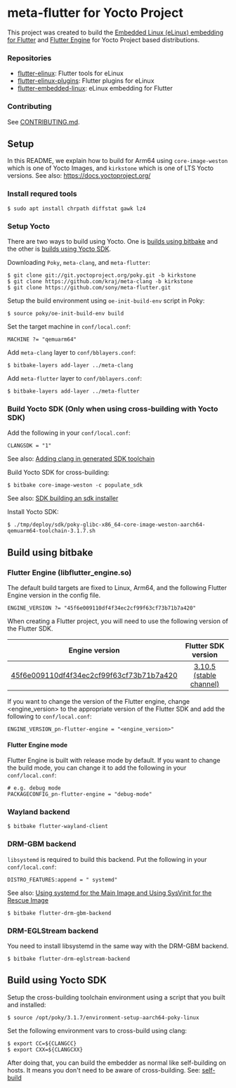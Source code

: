 # meta-flutter for Yocto Project

This project was created to build the [Embedded Linux (eLinux) embedding for Flutter](https://github.com/sony/flutter-embedded-linux) and [Flutter Engine](https://github.com/flutter/engine) for Yocto Project based distributions.

### Repositories

- [flutter-elinux](https://github.com/sony/flutter-elinux): Flutter tools for eLinux
- [flutter-elinux-plugins](https://github.com/sony/flutter-elinux-plugins): Flutter plugins for eLinux
- [flutter-embedded-linux](https://github.com/sony/flutter-embedded-linux): eLinux embedding for Flutter

### Contributing

See [CONTRIBUTING.md](CONTRIBUTING.md).

## Setup

In this README, we explain how to build for Arm64 using `core-image-weston` which is one of Yocto Images, and `kirkstone` which is one of LTS Yocto versions. See also: https://docs.yoctoproject.org/

### Install requred tools

```Shell:
$ sudo apt install chrpath diffstat gawk lz4
```

### Setup Yocto

There are two ways to build using Yocto. One is [builds using bitbake](#build-using-bitbake) and the other is [builds using Yocto SDK](#build-using-yocto-sdk).

Downloading `Poky`, `meta-clang`, and `meta-flutter`:

```Shell
$ git clone git://git.yoctoproject.org/poky.git -b kirkstone
$ git clone https://github.com/kraj/meta-clang -b kirkstone
$ git clone https://github.com/sony/meta-flutter.git
```

Setup the build environment using `oe-init-build-env` script in Poky:
```Shell
$ source poky/oe-init-build-env build
```

Set the target machine in `conf/local.conf`:
```
MACHINE ?= "qemuarm64"
```

Add `meta-clang` layer to `conf/bblayers.conf`:
```Shell
$ bitbake-layers add-layer ../meta-clang
```

Add `meta-flutter` layer to `conf/bblayers.conf`:
```Shell
$ bitbake-layers add-layer ../meta-flutter
```

### Build Yocto SDK (Only when using cross-building with Yocto SDK)

Add the following in your `conf/local.conf`:
```
CLANGSDK = "1"
```
See also: [Adding clang in generated SDK toolchain](https://github.com/kraj/meta-clang/blob/master/README.md#adding-clang-in-generated-sdk-toolchain)

Build Yocto SDK for cross-building:
```Shell
$ bitbake core-image-weston -c populate_sdk
```
See also: [SDK building an sdk installer](https://www.yoctoproject.org/docs/2.1/sdk-manual/sdk-manual.html#sdk-building-an-sdk-installer)

Install Yocto SDK:
```Shell
$ ./tmp/deploy/sdk/poky-glibc-x86_64-core-image-weston-aarch64-qemuarm64-toolchain-3.1.7.sh
```

## Build using bitbake

### Flutter Engine (libflutter_engine.so)

The default build targets are fixed to Linux, Arm64, and the following Flutter Engine version in the config file.

```
ENGINE_VERSION ?= "45f6e009110df4f34ec2cf99f63cf73b71b7a420"
```

When creating a Flutter project, you will need to use the following version of the Flutter SDK.

| Engine version | Flutter SDK version |
| :-------------: | :-------------: |
| [45f6e009110df4f34ec2cf99f63cf73b71b7a420](https://github.com/flutter/engine/commit/45f6e009110df4f34ec2cf99f63cf73b71b7a420) | [3.10.5 (stable channel)](https://github.com/flutter/flutter/releases/tag/3.10.5) |

If you want to change the version of the Flutter engine, change <engine_version> to the appropriate version of the Flutter SDK and add the following to `conf/local.conf`:
```
ENGINE_VERSION_pn-flutter-engine = "<engine_version>"
```

#### Flutter Engine mode

Flutter Engine is built with release mode by default. If you want to change the build mode, you can change it to add the following in your `conf/local.conf`:

```
# e.g. debug mode
PACKAGECONFIG_pn-flutter-engine = "debug-mode"
```

### Wayland backend

```Shell
$ bitbake flutter-wayland-client
```

### DRM-GBM backend

`libsystemd` is required to build this backend. Put the following in your `conf/local.conf`: 

```
DISTRO_FEATURES:append = " systemd"
```
See also: [Using systemd for the Main Image and Using SysVinit for the Rescue Image](https://www.yoctoproject.org/docs/current/mega-manual/mega-manual.html#using-systemd-for-the-main-image-and-using-sysvinit-for-the-rescue-image)

```Shell
$ bitbake flutter-drm-gbm-backend
```

### DRM-EGLStream backend
You need to install libsystemd in the same way with the DRM-GBM backend.

```Shell
$ bitbake flutter-drm-eglstream-backend
```

## Build using Yocto SDK

Setup the cross-building toolchain environment using a script that you built and installed:
```Shell
$ source /opt/poky/3.1.7/environment-setup-aarch64-poky-linux
```

Set the following environment vars to cross-build using clang:
```Shell
$ export CC=${CLANGCC}
$ export CXX=${CLANGCXX}
```

After doing that, you can build the embedder as normal like self-building on hosts. It means you don't need to be aware of cross-building. See: [self-build](https://github.com/sony/flutter-embedded-linux/wiki/Building-Embedded-Linux-embedding-for-Flutter#self-build)
